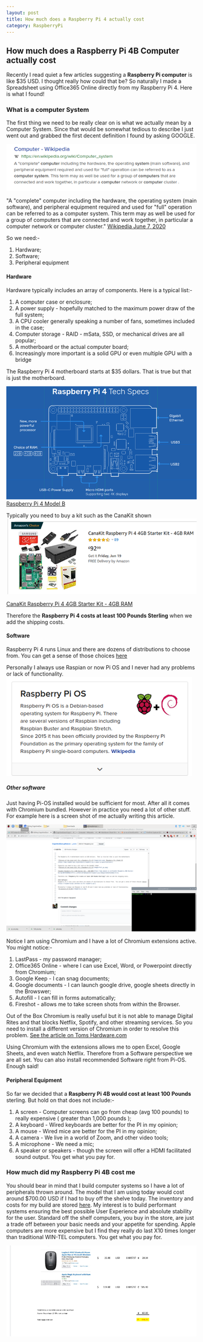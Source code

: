 ```yaml
---
layout: post
title: How much does a Raspberry Pi 4 actually cost
category: RaspberryPi
---
```


## How much does a Raspberry Pi 4B Computer actually cost
Recently I read quiet a few articles suggesting a **Raspberry Pi computer** is like $35 USD.  I thought really how could that be? 
So naturally I made a Spreadsheet using Office365 Online directly from my Raspberry Pi 4.  Here is what I found!

### What is a computer System
The first thing we need to be really clear on is what we actually mean by a Computer System.  Since that would be somewhat tedious to describe 
I just went out and grabbed the first decent definition I found by asking GOOGLE.

![Picture of the total bill for a Raspberry Pi 4](/images/computer_sys.png)

"A "complete" computer including the hardware, the operating system (main software), and peripheral equipment required and used for "full" operation can be referred to as a computer system. This term may as well be used for a group of computers that are connected and work together, in particular a computer network or computer cluster." [Wikipedia June 7, 2020](https://en.wikipedia.org/wiki/Computer)

So we need:-
1. Hardware;
2. Software;
3. Peripheral equipment

#### Hardware
Hardware typically includes an array of components. Here is a typical list:-

1. A computer case or enclosure;
2. A power supply - hopefully matched to the maximum power draw of the full system;
3. A CPU cooler generally speaking a number of fans,  sometimes included in the case;
4. Computer storage - RAID - mSata, SSD, or mechanical drives are all popular;
5. A motherboard or the actual computer board;
6. Increasingly more important is a solid GPU or even multiple GPU with a bridge


The Raspberry Pi 4 motherboard starts at $35 dollars.  That is true but that is just the motherboard.

![Picture of the total bill for a Raspberry Pi 4](/images/pie.png) [Raspberry Pi 4 Model B](https://www.raspberrypi.org/products/raspberry-pi-4-model-b/specifications/)

Typically you need to buy a kit such as the CanaKit shown
![Picture of the total bill for a Raspberry Pi 4](/images/full_pi.png) 

[CanaKit Raspberry Pi 4 4GB Starter Kit - 4GB RAM](https://www.amazon.co.uk/CanaKit-Raspberry-4GB-Starter-Kit/dp/B07XH3HWTQ/ref=sr_1_6?dchild=1&keywords=raspberry+pi+4b&qid=1591541258&sr=8-6)

Therefore the **Raspberry Pi 4 costs at least 100 Pounds Sterling** when we add the shipping costs.

#### Software
Raspberry Pi 4 runs Linux and there are dozens of distributions to choose from.  You can get a sense of those choices [here](https://raspberrytips.com/best-os-for-raspberry-pi/)

Personally I always use Raspian or now Pi OS and I never had any problems or lack of functionality.
![A picture of Pi-OS](/images/pi_os.png) 

##### Other software
Just having Pi-OS installed would be sufficient for most.  After all it comes with Chromium bundled.  However in practice you need a lot of other stuff. For example here is a screen shot of me actually writing this article.

![A screenshot of the author writing](/images/me_writing.png) 

Notice I am using Chromium and I have a lot of Chromium extensions active.  You might notice:-

1. LastPass - my password manager;
2. Office365 Online - where I can use Excel, Word, or Powerpoint directly from Chromium;
3. Google Keep - I can snag documents;
4. Google documents - I can launch google drive,  google sheets directly in the Browswer;
5. Autofill - I can fill in forms automatically;
6. Fireshot - allows me to take screen shots from within the Browser.

Out of the Box Chromium is really useful but it is not able to manage Digital Rites and that blocks Netflix,  Spotify, and other streaming services.  So you need to install a different version of Chromium in order to resolve this problem.  [See the article on Toms Hardware.com](https://www.tomshardware.com/uk/how-to/play-netflix-raspberry-pi) 

Using Chromium with the extensions allows me to open Excel,  Google Sheets,  and even watch Netflix.  Therefore from a Software perspective we are all set.  You can also install recommended Software right from Pi-OS.  Enough said!

#### Peripheral Equipment
So far we decided that a **Raspberry Pi 4B would cost at least 100 Pounds** sterling. But hold on that does not include:- 

1. A screen - Computer screens can go from cheap (avg 100 pounds)  to really expensive ( greater than 1,000 pounds );
2. A keyboard - Wired keyboards are better for the PI in my opinion;
3. A mouse - Wired mice are better for the PI in my opinion;
4. A camera - We live in a world of Zoom,  and other video tools;
5. A microphone - We need a mic;
6. A speaker or speakers - though the screen will offer a HDMI facilitated sound output. You get what you pay for.

### How much did my Raspberry Pi 4B cost me
You should bear in mind that I build computer systems so I have a lot of peripherals thrown around.  The model that I am using today would cost around $700.00 USD if I had to buy off the shelve today.  The inventory and costs for my build are stored [here](https://github.com/CognitiveDave/CognitiveDave.github.io/blob/master/images/pies.Pdf). My interest is to build performant systems ensuring the best possible User Experience and absolute stability for the user. Standard off the shelf computers, you buy in the store, are just a trade off between your basic needs and your appetite for spending.  Apple computers are more expensive but I find they really do last X10 times longer than traditional WIN-TEL computers.  You get what you pay for.

![Picture of the total bill for a Raspberry Pi 4](/images/pi_bill.png)
